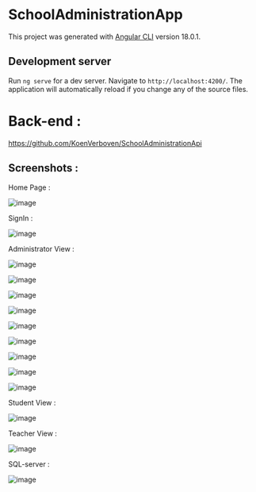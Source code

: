 # SchoolAdministrationApp

This project was generated with [Angular CLI](https://github.com/angular/angular-cli) version 18.0.1.

## Development server

Run `ng serve` for a dev server. Navigate to `http://localhost:4200/`. The application will automatically reload if you change any of the source files.

# Back-end :
https://github.com/KoenVerboven/SchoolAdministrationApi

## Screenshots :
Home Page :

![image](https://github.com/user-attachments/assets/8d6ae845-f9e8-485d-b0c2-9c16ed04638a)

SignIn :

![image](https://github.com/user-attachments/assets/f3e95585-5f78-42b7-a055-ed4499251ead)

Administrator View :

![image](https://github.com/user-attachments/assets/52a81bd3-0391-43b5-8e57-7ad94c78bfd7)

![image](https://github.com/user-attachments/assets/e1ea1fbc-1a97-4f59-a03c-2dbe7cc98d24)

![image](https://github.com/user-attachments/assets/32c75e5a-0adf-43f4-ba39-09cd17989a16)

![image](https://github.com/user-attachments/assets/d6986c7f-8106-45e8-8651-9cd835371e3e)

![image](https://github.com/user-attachments/assets/d66b8028-6581-4b0b-8f8c-b37717e820a2)

![image](https://github.com/user-attachments/assets/5aa9771d-9d20-40b6-b618-f8356e552da6)

![image](https://github.com/user-attachments/assets/b97c07a1-31f0-4368-b33c-9bec5f19e71f)

![image](https://github.com/user-attachments/assets/393342b3-0e6f-4690-b9c1-52155f0dd5a5)

![image](https://github.com/user-attachments/assets/951b2c38-7c30-4f4e-9bbc-4b9f99540ced)


Student View :

![image](https://github.com/user-attachments/assets/d1692cff-152b-4357-9229-bff1276d722a)


Teacher View :

![image](https://github.com/user-attachments/assets/8fcf48bd-b102-4b46-b4b4-1ba0026055ad)


SQL-server :

![image](https://github.com/user-attachments/assets/63025142-f4e7-4d35-a371-f3a26314073a)




















